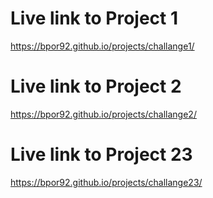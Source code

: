 # Live link to Project 1
https://bpor92.github.io/projects/challange1/

# Live link to Project 2
https://bpor92.github.io/projects/challange2/

# Live link to Project 23
https://bpor92.github.io/projects/challange23/